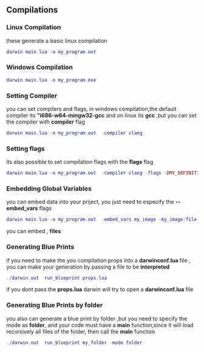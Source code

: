 ## Compilations

### Linux Compilation
these generate a basic linux compilation

```lua
darwin main.lua -o my_program.out  
```

### Windows Compilation
```lua
darwin main.lua -o my_program.exe
```
### Setting Compiler
you can set compilers and flags, in windows compilation,the default compiler its 
**"i686-w64-mingw32-gcc** and  on linux its **gcc** ,but you can set the compiler with 
**compiler** flag 
```lua
darwin main.lua -o my_program.out  -compiler clang
```
### Setting flags 
its also possible to set  compilation flags with the **flags** flag 
```lua
darwin main.lua -o my_program.out  -compiler clang -flags -DMY_DEFINITION -flags-static
```

### Embedding Global Variables
you can embed data into your priject, you just need to especify the **--embed_vars** flags 

```lua 
darwin main.lua -o my_program.out  -embed_vars my_image -my_image:file my_file.png 
```
you can embed , **files** 


### Generating Blue Prints
if you need to make the you compilation props into a **darwinconf.lua** file , you can make your generation by passing a file to be **interpreted** 
```lua
./darwin.out  run_blueprint props.lua 
```
if you dont pass the **props.lua** darwin will try to open a  **darwinconf.lua**  file 

### Generating Blue Prints by  folder 
you also can generate a blue print by folder ,but you need to specify the mode as **folder**, and your code 
must have a **main** function,since it will load recursively all files of the folder, then 
call the **main** function

```lua
./darwin.out  run_blueprint my_folder -mode folder 
```
